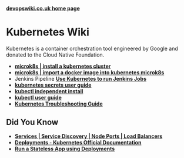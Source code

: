 
#### [devopswiki.co.uk home page](/)

# Kubernetes Wiki

Kubernetes is a container orchestration tool engineered by Google and donated to the Cloud Native Foundation.

- **[microk8s | install a kubernetes cluster](/kubernetes/microk8s-install)**
- **[microk8s | import a docker image into kubernetes microk8s](/kubernetes/microk8s-image-import)**
- Jenkins Pipeline **[Use Kubernetes to run Jenkins Jobs](/jenkins/kubernetes-slaves)**
- **[kubernetes secrets user guide](/kubernetes/kubernetes-secrets)**
- **[kubectl independent install](/kubernetes/kubectl-install)**
- **[kubectl user guide](/kubernetes/kubectl)**
- **[Kubernetes Troubleshooting Guide](/kubernetes/troubleshooting)**


## Did You Know

- **[Services | Service Discovery | Node Ports | Load Balancers](https://kubernetes.io/docs/concepts/services-networking/service/#discovering-services)**
- **[Deployments - Kubernetes Official Documentation](https://kubernetes.io/docs/concepts/workloads/controllers/deployment/)**
- **[Run a Stateless App using Deployments](https://kubernetes.io/docs/tasks/run-application/run-stateless-application-deployment/)**
